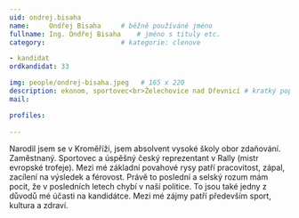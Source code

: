 ```yaml
---
uid: ondrej.bisaha
name:     Ondřej Bisaha  	# běžně používáné jméno
fullname: Ing. Ondřej Bisaha  	# jméno s tituly etc.
category:                   # kategorie: clenove

- kandidat
ordkandidat: 33

img: people/ondrej-bisaha.jpeg   # 165 x 220
description: ekonom, sportovec<br>Želechovice nad Dřevnicí # kratký popis, max 160 znaků
mail:

profiles:
  
---
```


Narodil jsem se v Kroměříži, jsem absolvent vysoké školy obor zdaňování. Zaměstnaný. Sportovec a úspěšný český reprezentant v Rally (mistr evropské trofeje).
Mezi mé základní povahové rysy patří pracovitost, zápal, zacílení na výsledek a férovost.
Právě to poslední a selský rozum mám pocit, že v posledních letech chybí v naší politice. To jsou také jedny z důvodů mé účasti na kandidátce.
Mezi mé zájmy patří především sport, kultura a zdraví.
